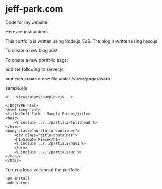 # jeff-park.com
Code for my website

Here are instructions

This portfolio is written using Node.js, EJS. 
The blog is written using hexo.js

To create a new blog post:

To create a new portfolio page: 

add the following to server.js

and then create a new file under /views/pages/work

sample.ejs
```
<!-- views/pages/sample.ejs -->

<!DOCTYPE html>
<html lang="en">
<title>Jeff Park - Sample Piece</title>
<head>
    <% include ../../partials/foliohead %>
</head>
<body class="portfolio-container">
    <div class="title-container">
    <h1>Sample Piece</h1>
    <% include ../../partials/navi %>
    </div>
    <% include ../../partials/uc %>
</body>
</html>
```

To run a local version of the portfolio: 

```
npm install
node server
```

